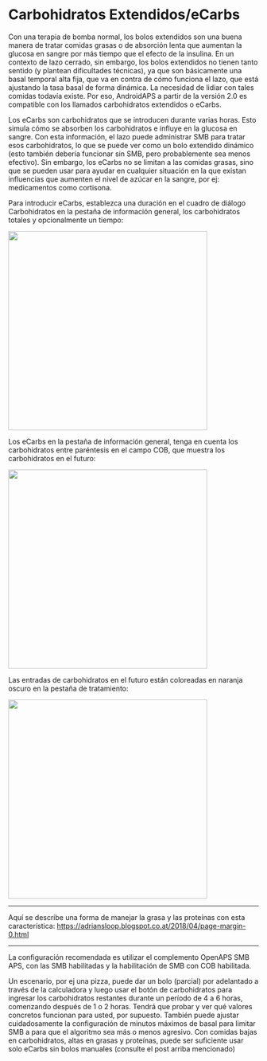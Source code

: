 
# Carbohidratos Extendidos/eCarbs

Con una terapia de bomba normal, los bolos extendidos son una buena manera de tratar comidas grasas o de absorción lenta que aumentan la glucosa en sangre por más tiempo que el efecto de la insulina. En un contexto de lazo cerrado, sin embargo, los bolos extendidos no tienen tanto sentido (y plantean dificultades técnicas), ya que son básicamente una basal temporal alta fija, que va en contra de cómo funciona el lazo, que está ajustando la tasa basal de forma dinámica. La necesidad de lidiar con tales comidas todavía existe. Por eso, AndroidAPS a partir de la versión 2.0 es compatible con los llamados carbohidratos extendidos o eCarbs.


Los eCarbs son carbohidratos que se introducen durante varias horas. Esto simula cómo se absorben los carbohidratos e influye en la glucosa en sangre. Con esta información, el lazo puede administrar SMB para tratar esos carbohidratos, lo que se puede ver como
un bolo extendido dinámico (esto también debería funcionar sin SMB, pero probablemente sea menos efectivo). Sin embargo, los eCarbs no se limitan a las comidas grasas, sino que se pueden usar para ayudar en cualquier situación en la que existan influencias que aumenten el nivel de azúcar en la sangre, por ej: medicamentos como cortisona.
 

Para introducir eCarbs, establezca una duración en el cuadro de diálogo Carbohidratos en la pestaña de información general, los carbohidratos totales y opcionalmente un tiempo:

<img src="https://1.bp.blogspot.com/-gnWKSBIBO2g/WuTPV0Rya3I/AAAAAAAAAEg/BvqiZYrsuKcgbny5t1sHWlPS6feWq-xEwCLcBGAs/s1600/Screenshot_20180427-144305.png" width=400>


Los eCarbs en la pestaña de información general, tenga en cuenta los carbohidratos entre paréntesis en el campo COB, que muestra los carbohidratos en el futuro:

<img src="https://4.bp.blogspot.com/-sgc9XdUeaoQ/WuTPXxfaIuI/AAAAAAAAAEk/p7toa_aq_oIWWTnzoQFUPHt4JdPkaXrwwCLcBGAs/s1600/Screenshot_20180427-144324.png" width=400>

Las entradas de carbohidratos en el futuro están coloreadas en naranja oscuro en la pestaña de tratamiento:

<img src="https://user-images.githubusercontent.com/1732305/38613978-e6d1748e-3d8b-11e8-9d62-154fe73443da.png" width=400>

***
Aquí se describe una forma de manejar la grasa y las proteínas con esta característica: https://adriansloop.blogspot.co.at/2018/04/page-margin-0.html
***
 
La configuración recomendada es utilizar el complemento OpenAPS SMB APS, con las SMB habilitadas y la habilitación de SMB con COB habilitada.

Un escenario, por ej una pizza, puede dar un bolo (parcial) por adelantado a través de la calculadora y luego usar el botón de carbohidratos para ingresar los carbohidratos restantes durante un período de 4 a 6 horas, comenzando después de 1 o 2 horas. Tendrá que probar y ver qué valores concretos funcionan para usted, por supuesto. También puede ajustar cuidadosamente la configuración
de minutos máximos de basal para limitar SMB a para que el algoritmo sea más o menos agresivo. Con comidas bajas en carbohidratos, altas en grasas y proteínas, puede ser suficiente usar solo eCarbs sin bolos manuales (consulte el post arriba mencionado)

